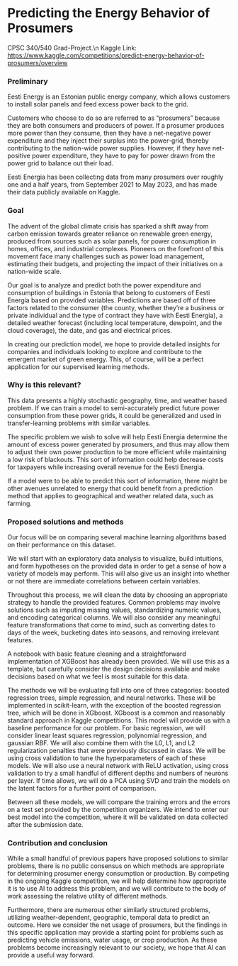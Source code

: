 # Predicting the Energy Behavior of Prosumers
CPSC 340/540 Grad-Project.\n
Kaggle Link: https://www.kaggle.com/competitions/predict-energy-behavior-of-prosumers/overview

### Preliminary
Eesti Energy is an Estonian public energy company, which allows customers to install solar panels and feed excess power back to the grid.

Customers who choose to do so are referred to as “prosumers” because they are both consumers and producers of power. If a prosumer produces more power than they consume, then they have a net-negative power expenditure and they inject their surplus into the power-grid, thereby contributing to the nation-wide power supplies. However, if they have net-positive power expenditure, they have to pay for power drawn from the power grid to balance out their load.

Eesti Energia has been collecting data from many prosumers over roughly one and a half years, from September 2021 to May 2023, and has made their data publicly available on Kaggle.

### Goal
The advent of the global climate crisis has sparked a shift away from carbon emission towards greater reliance on renewable green energy, produced from sources such as solar panels, for power consumption in homes, offices, and industrial complexes. Pioneers on the forefront of this movement face many challenges such as power load management, estimating their budgets, and projecting the impact of their initiatives on a nation-wide scale. 

Our goal is to analyze and predict both the power expenditure and consumption of buildings in Estonia that belong to customers of Eesti Energia based on provided variables. Predictions are based off of three factors related to the consumer (the county, whether they’re a business or private individual and the type of contract they have with Eesti Energia), a detailed weather forecast (including local temperature, dewpoint, and the cloud coverage), the date, and gas and electrical prices.

In creating our prediction model, we hope to provide detailed insights for companies and individuals looking to explore and contribute to the emergent market of green energy. This, of course, will be a perfect application for our supervised learning methods.

### Why is this relevant?
This data presents a highly stochastic geography, time, and weather based problem. If we can train a model to semi-accurately predict future power consumption from these power grids, it could be generalized and used in transfer-learning problems with similar variables. 

The specific problem we wish to solve will help Eesti Energia determine the amount of excess power generated by prosumers, and thus may allow them to adjust their own power production to be more efficient while maintaining a low risk of blackouts. This sort of information could help decrease costs for taxpayers while increasing overall revenue for the Eesti Energia. 

If a model were to be able to predict this sort of information, there might be other avenues unrelated to energy that could benefit from a prediction method that applies to geographical and weather related data, such as farming. 

### Proposed solutions and methods
Our focus will be on comparing several machine learning algorithms based on their performance on this dataset.

We will start with an exploratory data analysis to visualize, build intuitions, and form hypotheses on the provided data in order to get a sense of how a variety of models may perform. This will also give us an insight into whether or not there are immediate correlations between certain variables. 

Throughout this process, we will clean the data by choosing an appropriate strategy to handle the provided features. Common problems may involve solutions such as imputing missing values, standardizing numeric values, and encoding categorical columns. We will also consider any meaningful feature transformations that come to mind, such as converting dates to days of the week, bucketing dates into seasons, and removing irrelevant features.

A notebook with basic feature cleaning and a straightforward implementation of XGBoost has already been provided. We will use this as a template, but carefully consider the design decisions available and make decisions based on what we feel is most suitable for this data.

The methods we will be evaluating fall into one of three categories: boosted regression trees, simple regression, and neural networks. These will be implemented in scikit-learn, with the exception of the boosted regression tree, which will be done in XGboost.
XGboost is a common and reasonably standard approach in Kaggle competitions. This model will provide us with a baseline performance for our problem.
For basic regression, we will consider linear least squares regression, polynomial regression, and gaussian RBF. We will also combine them with the L0, L1, and L2 regularization penalties that were previously discussed in class. We will be using cross validation to tune the hyperparameters of each of these models.
We will also use a neural network with ReLU activation, using cross validation to try a small handful of different depths and numbers of neurons per layer. If time allows, we will do a PCA using SVD and train the models on the latent factors for a further point of comparison.

Between all these models, we will compare the training errors and the errors on a test set provided by the competition organizers. We intend to enter our best model into the competition, where it will be validated on data collected after the submission date.

### Contribution and conclusion
While a small handful of previous papers have proposed solutions to similar problems, there is no public consensus on which methods are appropriate for determining prosumer energy consumption or production. By competing in the ongoing Kaggle competition, we will help determine how appropriate it is to use AI to address this problem, and we will contribute to the body of work assessing the relative utility of different methods.

Furthermore, there are numerous other similarly structured problems, utilizing weather-dependent, geographic, temporal data to predict an outcome. Here we consider the net usage of prosumers, but the findings in this specific application may provide a starting point for problems such as predicting vehicle emissions, water usage, or crop production. As these problems become increasingly relevant to our society, we hope that AI can provide a useful way forward.
